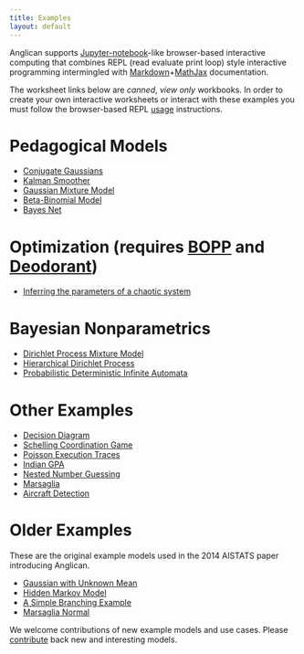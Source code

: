 ```yaml
---
title: Examples
layout: default
---
```


Anglican supports [Jupyter-notebook](http://jupyter.org)-like
browser-based interactive computing that combines REPL (read evaluate print loop) style
interactive programming intermingled with
[Markdown](http://daringfireball.net/projects/markdown/syntax)+[MathJax](https://www.mathjax.org/)
documentation.  

The worksheet links below are _canned_, _view only_ workbooks.  In
order to create your own interactive worksheets or interact with these examples
you must follow the browser-based REPL [usage](../usage) instructions.

# Pedagogical Models

- [Conjugate Gaussians](http://www.robots.ox.ac.uk/~dtolpin/anglican/examples/viewer/?worksheet=gaussian-posteriors)
- [Kalman Smoother](http://www.robots.ox.ac.uk/~dtolpin/anglican/examples/viewer/?worksheet=kalman)
- [Gaussian Mixture Model](http://www.robots.ox.ac.uk/~dtolpin/anglican/examples/viewer/?worksheet=gmm-iris)
- [Beta-Binomial Model](http://www.robots.ox.ac.uk/~dtolpin/anglican/examples/viewer/?worksheet=pencil-factory)
- [Bayes Net](http://www.robots.ox.ac.uk/~dtolpin/anglican/examples/viewer/?worksheet=bayes-net)

# Optimization (requires [BOPP](https://github.com/probprog/bopp) and [Deodorant](https://github.com/probprog/deodorant))
- [Inferring the parameters of a chaotic system](http://www.robots.ox.ac.uk/~dtolpin/anglican/examples/viewer/?source=github&user=probprog&repo=bopp&path=worksheets/chaos.clj)

# Bayesian Nonparametrics

- [Dirichlet Process Mixture Model](http://www.robots.ox.ac.uk/~dtolpin/anglican/examples/viewer/?worksheet=nonparametrics/dp-mixture-model)
- [Hierarchical Dirichlet Process](http://www.robots.ox.ac.uk/~dtolpin/anglican/examples/viewer/?worksheet=nonparametrics/hdp)
- [Probabilistic Deterministic Infinite Automata](http://www.robots.ox.ac.uk/~dtolpin/anglican/examples/viewer/?worksheet=nonparametrics/pdia)

# Other Examples

- [Decision Diagram](http://www.robots.ox.ac.uk/~dtolpin/anglican/examples/viewer/?worksheet=decision-diagram)
- [Schelling Coordination Game](http://www.robots.ox.ac.uk/~dtolpin/anglican/examples/viewer/?worksheet=coordination-game)
- [Poisson Execution Traces](http://www.robots.ox.ac.uk/~dtolpin/anglican/examples/viewer/?worksheet=poisson-trace)
- [Indian GPA](http://www.robots.ox.ac.uk/~dtolpin/anglican/examples/viewer/?worksheet=indian-gpa)
- [Nested Number Guessing](http://www.robots.ox.ac.uk/~dtolpin/anglican/examples/viewer/?worksheet=nested-number-guessing)
- [Marsaglia](http://www.robots.ox.ac.uk/~dtolpin/anglican/examples/viewer/?worksheet=marsaglia)
- [Aircraft Detection](http://www.robots.ox.ac.uk/~dtolpin/anglican/examples/viewer/?worksheet=aircraft)
<!-- - [Birthday](http://www.robots.ox.ac.uk/~dtolpin/anglican/examples/viewer/?worksheet=birthday)-->

<!-- - [Maximum Likelihood for Logistic Regression](http://www.robots.ox.ac.uk/~dtolpin/anglican/examples/viewer/?worksheet=logistic-regression-iris) -->

# Older Examples

These are the original example models used in the 2014 AISTATS paper introducing Anglican.

- [Gaussian with Unknown Mean](http://www.robots.ox.ac.uk/~dtolpin/anglican/examples/viewer/?worksheet=aistats/gaussian-aistats)
- [Hidden Markov Model](http://www.robots.ox.ac.uk/~dtolpin/anglican/examples/viewer/?worksheet=aistats/hmm-aistats)
- [A Simple Branching Example](http://www.robots.ox.ac.uk/~dtolpin/anglican/examples/viewer/?worksheet=aistats/branching-aistats)
- [Marsaglia Normal](http://www.robots.ox.ac.uk/~dtolpin/anglican/examples/viewer/?worksheet=aistats/marsaglia-aistats)
<!-- - [Chinese Restaurant Process](http://www.robots.ox.ac.uk/~dtolpin/anglican/examples/viewer/?worksheet=aistats/crp-aistats) -->


We welcome contributions of new example models and use cases.  Please
 [contribute](../contribute) back new and interesting models.



<!--
# Simple Introductory Examples

- [Addition](sum_equals/index.html)
- [Birthday](birthday/index.html)
- [Gaussian With Unknown Mean](gaussian_unknown_mean/index.html)
- [American and Indian GPA](american_indian_gpa/index.html)

# Common Statistics Models

- [Bayes Net](bayes_net/index.html)
- [Hidden Semi Markov Model](hsmm/index.html)
- [Linear Regression](linear_regression/index.html)
- [Logistic Regression](logistic_regression/index.html)
- [Kalman Filter](kalman_filter/index.html)
- [Bayesian Neural Net](neural_net/index.html)

# Bayesian Nonparametrics

- [Dirichlet Process Mixture Model](dp_mixture_model/index.html)

# Program Your Own

- [Marsaglia](marsaglia/index.html)
- [Influence Diagram](influence_diagram/index.html)

# Advanced

- [Arithmetic Functions Induction](arithmetic_functions/index.html)
- [Automata Structure Learning](pdia/index.html)-->
